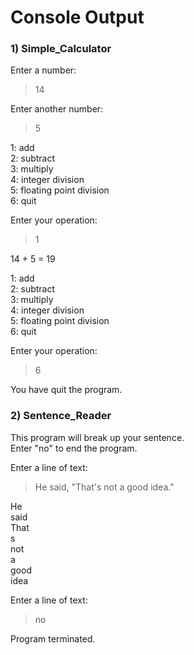 # Console Output

### 1) Simple_Calculator
Enter a number:
> 14

Enter another number:
> 5

1: add\
2: subtract\
3: multiply\
4: integer division\
5: floating point division\
6: quit

Enter your operation:
> 1

14 + 5 = 19

1: add\
2: subtract\
3: multiply\
4: integer division\
5: floating point division\
6: quit

Enter your operation:
> 6

You have quit the program.


### 2) Sentence_Reader
This program will break up your sentence.\
Enter "no" to end the program.

Enter a line of text:
> He said, "That's not a good idea."

He\
said\
That\
s\
not\
a\
good\
idea

Enter a line of text:
> no

Program terminated.